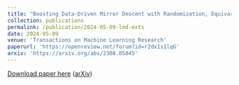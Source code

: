 ```yaml
---
title: "Boosting Data-Driven Mirror Descent with Randomization, Equivariance, and Acceleration"
collection: publications
permalink: /publication/2024-05-09-lmd-exts
date: 2024-05-09
venue: 'Transactions on Machine Learning Research'
paperurl: 'https://openreview.net/forum?id=r2dx1s1lqG'
arxiv: 'https://arxiv.org/abs/2308.05045'
---
```

[Download paper here](https://openreview.net/forum?id=r2dx1s1lqG) ([arXiv](https://arxiv.org/abs/2308.05045))